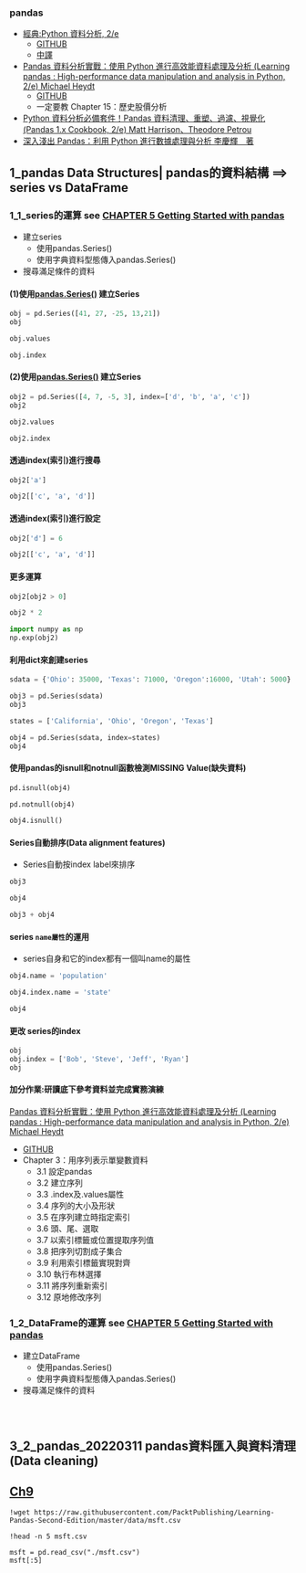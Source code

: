 ### pandas
- [經典:Python 資料分析, 2/e](https://www.tenlong.com.tw/products/9789864769254)
  - [GITHUB](https://github.com/wesm/pydata-book) 
  - [中譯](https://github.com/LearnXu/pydata-notebook/tree/master/)
- [Pandas 資料分析實戰：使用 Python 進行高效能資料處理及分析 (Learning pandas : High-performance data manipulation and analysis in Python, 2/e) Michael Heydt ](https://www.tenlong.com.tw/products/9789864343898)
  - [GITHUB](https://github.com/PacktPublishing/Learning-Pandas-Second-Edition) 
  - 一定要教  Chapter 15：歷史股價分析
- [Python 資料分析必備套件！Pandas 資料清理、重塑、過濾、視覺化 (Pandas 1.x Cookbook, 2/e) Matt Harrison、Theodore Petrou](https://www.tenlong.com.tw/products/9789863126898?)
- [深入淺出 Pandas：利用 Python 進行數據處理與分析 李慶輝　著](https://www.tenlong.com.tw/products/9787111685456)

## 1_pandas Data Structures| pandas的資料結構 ==> series vs DataFrame


### 1_1_series的運算 see [CHAPTER 5 Getting Started with pandas](https://github.com/LearnXu/pydata-notebook/blob/master/Chapter-05/5.1%20Introduction%20to%20pandas%20Data%20Structures%EF%BC%88pandas%E7%9A%84%E6%95%B0%E6%8D%AE%E7%BB%93%E6%9E%84%EF%BC%89.ipynb)
- 建立series
  - 使用pandas.Series() 
  - 使用字典資料型態傳入pandas.Series() 
- 搜尋滿足條件的資料


#### (1)使用[pandas.Series()](https://pandas.pydata.org/docs/reference/api/pandas.Series.html) 建立Series
```python
obj = pd.Series([41, 27, -25, 13,21])
obj
```


```python
obj.values
```


```python
obj.index
```

#### (2)使用[pandas.Series()](https://pandas.pydata.org/docs/reference/api/pandas.Series.html) 建立Series
```python
obj2 = pd.Series([4, 7, -5, 3], index=['d', 'b', 'a', 'c'])
obj2
```
```python
obj2.values
```


```python
obj2.index
```

#### 透過index(索引)進行搜尋

```python
obj2['a']
```


```python
obj2[['c', 'a', 'd']]
```
#### 透過index(索引)進行設定

```python
obj2['d'] = 6
```


```python
obj2[['c', 'a', 'd']]
```
#### 更多運算
```python
obj2[obj2 > 0]
```


```python
obj2 * 2
```

```python
import numpy as np
np.exp(obj2)
```

#### 利用dict來創建series
```python
sdata = {'Ohio': 35000, 'Texas': 71000, 'Oregon':16000, 'Utah': 5000}

obj3 = pd.Series(sdata)
obj3
```


```python
states = ['California', 'Ohio', 'Oregon', 'Texas']

obj4 = pd.Series(sdata, index=states)
obj4
```
#### 使用pandas的isnull和notnull函數檢測MISSING Value(缺失資料)
```python
pd.isnull(obj4)
```


```python
pd.notnull(obj4)
```

```python
obj4.isnull()
```

#### Series自動排序(Data alignment features)
- Series自動按index label來排序


```python
obj3
```

```python
obj4
```


```python
obj3 + obj4
```

#### series  `name屬性`的運用
- series自身和它的index都有一個叫name的屬性

```python
obj4.name = 'population'

obj4.index.name = 'state'

obj4
```
#### 更改 series的index

```python
obj
obj.index = ['Bob', 'Steve', 'Jeff', 'Ryan']
obj

```
#### 加分作業:研讀底下參考資料並完成實務演練

[Pandas 資料分析實戰：使用 Python 進行高效能資料處理及分析 (Learning pandas : High-performance data manipulation and analysis in Python, 2/e) Michael Heydt ](https://www.tenlong.com.tw/products/9789864343898)
  - [GITHUB](https://github.com/PacktPublishing/Learning-Pandas-Second-Edition) 
  - Chapter 3：用序列表示單變數資料
    - 3.1 設定pandas
    - 3.2 建立序列
    - 3.3 .index及.values屬性
    - 3.4 序列的大小及形狀
    - 3.5 在序列建立時指定索引
    - 3.6 頭、尾、選取
    - 3.7 以索引標籤或位置提取序列值
    - 3.8 把序列切割成子集合
    - 3.9 利用索引標籤實現對齊
    - 3.10 執行布林選擇
    - 3.11 將序列重新索引
    - 3.12 原地修改序列


### 1_2_DataFrame的運算 see [CHAPTER 5 Getting Started with pandas](https://github.com/LearnXu/pydata-notebook/blob/master/Chapter-05/5.1%20Introduction%20to%20pandas%20Data%20Structures%EF%BC%88pandas%E7%9A%84%E6%95%B0%E6%8D%AE%E7%BB%93%E6%9E%84%EF%BC%89.ipynb)
- 建立DataFrame
  - 使用pandas.Series() 
  - 使用字典資料型態傳入pandas.Series() 
- 搜尋滿足條件的資料

```python

```


```python

```


```python

```
## 3_2_pandas_20220311 pandas資料匯入與資料清理(Data cleaning)

## [Ch9](https://github.com/PacktPublishing/Learning-Pandas-Second-Edition/blob/master/Chapter09/09_Accessing_Data.ipynb)
```
!wget https://raw.githubusercontent.com/PacktPublishing/Learning-Pandas-Second-Edition/master/data/msft.csv
```
```
!head -n 5 msft.csv 
```
```
msft = pd.read_csv("./msft.csv")
msft[:5]
```
